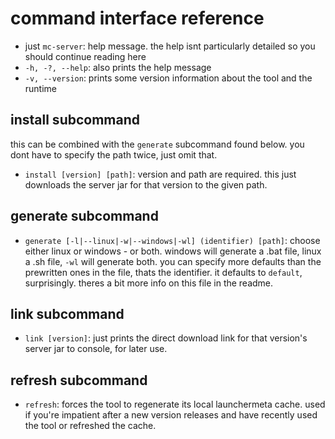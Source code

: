 # command interface reference

- just `mc-server`: help message. the help isnt particularly detailed so you should continue reading here
- `-h, -?, --help`: also prints the help message
- `-v, --version`: prints some version information about the tool and the runtime

## install subcommand

this can be combined with the `generate` subcommand found below. you dont have to specify the path twice, just omit that.

- `install [version] [path]`: version and path are required. this just downloads the server jar for that version to the given path.

## generate subcommand

- `generate [-l|--linux|-w|--windows|-wl] (identifier) [path]`: choose either linux or windows - or both. windows will generate a .bat file, linux a .sh file, `-wl` will generate both. you can specify more defaults than the prewritten ones in the file, thats the identifier. it defaults to `default`, surprisingly. theres a bit more info on this file in the readme.

## link subcommand

- `link [version]`: just prints the direct download link for that version's server jar to console, for later use.

## refresh subcommand

- `refresh`: forces the tool to regenerate its local launchermeta cache. used if you're impatient after a new version releases and have recently used the tool or refreshed the cache.